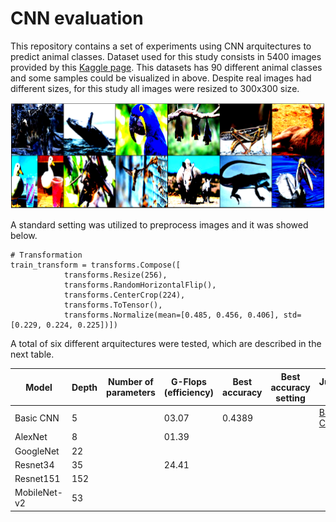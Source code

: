 # CNN evaluation

This repository contains a set of experiments using CNN arquitectures to predict animal classes. Dataset used for this study consists in 5400 images provided by this [Kaggle page](https://www.kaggle.com/datasets/iamsouravbanerjee/animal-image-dataset-90-different-animals). This datasets has 90 different animal classes and some samples could be visualized in above. Despite real images had different sizes, for this study all images were resized to 300x300 size.

![Sample images](https://github.com/victorcaquilpan/CNN_evaluation/blob/main/images/Sample%20images.PNG)

A standard setting was utilized to preprocess images and it was showed below. 

```
# Transformation
train_transform = transforms.Compose([
            transforms.Resize(256),
            transforms.RandomHorizontalFlip(),
            transforms.CenterCrop(224),
            transforms.ToTensor(),
            transforms.Normalize(mean=[0.485, 0.456, 0.406], std=[0.229, 0.224, 0.225])])
```

A total of six different arquitectures were tested, which are described in the next table.

| Model         | Depth         | Number of parameters | G-Flops (efficiency) | Best accuracy | Best accuracy setting | Jupyter link |
| ------------- | ------------- |--------------------- |----------------|-----------------|-----------------------|--------------|          
| Basic CNN     | 5             |                      |    03.07          |     0.4389          ||[Basic CNN](https://github.com/victorcaquilpan/CNN_evaluation/blob/main/code/basic_cnn.ipynb)|
| AlexNet       | 8             |                      |  01.39            |               |||
| GoogleNet     | 22            |                      |              |               |||
| Resnet34      | 35            |                      |    24.41        |               |||
| Resnet151     | 152           |                      |              |  |||
| MobileNet-v2  | 53            |                      |              | |||
